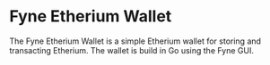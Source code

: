 # Fyne Etherium Wallet
The Fyne Etherium Wallet is a simple Etherium wallet for storing and transacting Etherium. The wallet is build in Go using the Fyne GUI. 

